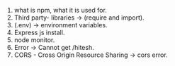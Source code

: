 1. what is npm, what it is used for.
2. Third party- libraries -> (require and import).
3. (.env) -> environment variables.
4. Express js install.
5. node monitor.
6. Error -> Cannot get /hitesh.
7. CORS - Cross Origin Resource Sharing -> cors error.
